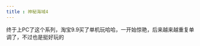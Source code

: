 ```yaml
---
title : 神秘海域4
---
```


终于上PC了这个系列，淘宝9.9买了单机玩哈哈，一开始惊艳，后来越来越重复单调了，不过也是挺好玩的

<common-ImageList value="games/神秘海域4/" imgName="" :number="20" imgType="jpg" />